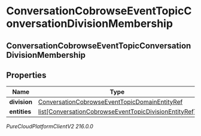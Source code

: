 # ConversationCobrowseEventTopicConversationDivisionMembership

## ConversationCobrowseEventTopicConversationDivisionMembership

## Properties

|Name | Type | Description | Notes|
|------------ | ------------- | ------------- | -------------|
| **division** | [ConversationCobrowseEventTopicDomainEntityRef](ConversationCobrowseEventTopicDomainEntityRef) |  | [optional] |
| **entities** | [list[ConversationCobrowseEventTopicDivisionEntityRef]](ConversationCobrowseEventTopicDivisionEntityRef) |  | [optional] |



_PureCloudPlatformClientV2 216.0.0_

